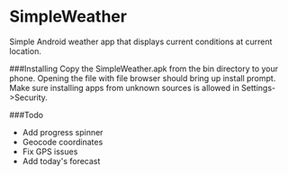 # SimpleWeather

Simple Android weather app that displays current conditions at current location. 

###Installing
Copy the SimpleWeather.apk from the bin directory to your phone. Opening the file
with file browser should bring up install prompt. Make sure installing apps from unknown sources is allowed in Settings->Security.

###Todo

  - Add progress spinner
  - Geocode coordinates
  - Fix GPS issues
  - Add today's forecast

